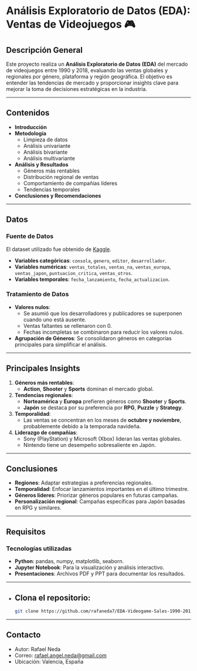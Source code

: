 # Análisis Exploratorio de Datos (EDA): Ventas de Videojuegos 🎮

## Descripción General
Este proyecto realiza un **Análisis Exploratorio de Datos (EDA)** del mercado de videojuegos entre 1990 y 2018, evaluando las ventas globales y regionales por género, plataforma y región geográfica. El objetivo es entender las tendencias de mercado y proporcionar insights clave para mejorar la toma de decisiones estratégicas en la industria.

---

## Contenidos
- **Introducción**
- **Metodología**
  - Limpieza de datos
  - Análisis univariante
  - Análisis bivariante
  - Análisis multivariante
- **Análisis y Resultados**
  - Géneros más rentables
  - Distribución regional de ventas
  - Comportamiento de compañías líderes
  - Tendencias temporales
- **Conclusiones y Recomendaciones**

---

## Datos
### Fuente de Datos
El dataset utilizado fue obtenido de [Kaggle](https://www.kaggle.com/datasets/asaniczka/video-game-sales-2024/data).

- **Variables categóricas**: `consola`, `genero`, `editor`, `desarrollador`.
- **Variables numéricas**: `ventas_totales`, `ventas_na`, `ventas_europa`, `ventas_japon`, `puntuacion_critica`, `ventas_otros`.
- **Variables temporales**: `fecha_lanzamiento`, `fecha_actualizacion`.

### Tratamiento de Datos
- **Valores nulos**:
  - Se asumió que los desarrolladores y publicadores se superponen cuando uno está ausente.
  - Ventas faltantes se rellenaron con 0.
  - Fechas incompletas se combinaron para reducir los valores nulos.
- **Agrupación de Géneros**: Se consolidaron géneros en categorías principales para simplificar el análisis.

---

## Principales Insights
1. **Géneros más rentables**:
   - **Action**, **Shooter** y **Sports** dominan el mercado global.
2. **Tendencias regionales**:
   - **Norteamérica** y **Europa** prefieren géneros como **Shooter** y **Sports**.
   - **Japón** se destaca por su preferencia por **RPG**, **Puzzle** y **Strategy**.
3. **Temporalidad**:
   - Las ventas se concentran en los meses de **octubre y noviembre**, probablemente debido a la temporada navideña.
4. **Liderazgo de compañías**:
   - Sony (PlayStation) y Microsoft (Xbox) lideran las ventas globales.
   - Nintendo tiene un desempeño sobresaliente en Japón.

---

## Conclusiones
- **Regiones**: Adaptar estrategias a preferencias regionales.
- **Temporalidad**: Enfocar lanzamientos importantes en el último trimestre.
- **Géneros líderes**: Priorizar géneros populares en futuras campañas.
- **Personalización regional**: Campañas específicas para Japón basadas en RPG y similares.

---

## Requisitos
### Tecnologías utilizadas
- **Python**: pandas, numpy, matplotlib, seaborn.
- **Jupyter Notebook**: Para la visualización y análisis interactivo.
- **Presentaciones**: Archivos PDF y PPT para documentar los resultados.

---


- ## Clona el repositorio:
   ```bash
   git clone https://github.com/rafaneda7/EDA-Videogame-Sales-1990-2018.git

---


## Contacto

- Autor: Rafael Neda
- Correo: rafael.angel.neda@gmail.com
- Ubicación: Valencia, España
